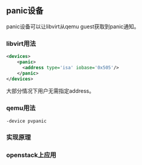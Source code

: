 panic设备
-----
panic设备可以让libvirt从qemu guest获取到panic通知。  

### libvirt用法
```xml
<devices>
    <panic>
      <address type='isa' iobase='0x505'/>
    </panic>
</devices>
```
大部分情况下用户无需指定address。
### qemu用法
```shell
-device pvpanic
```
### 实现原理

### openstack上应用

